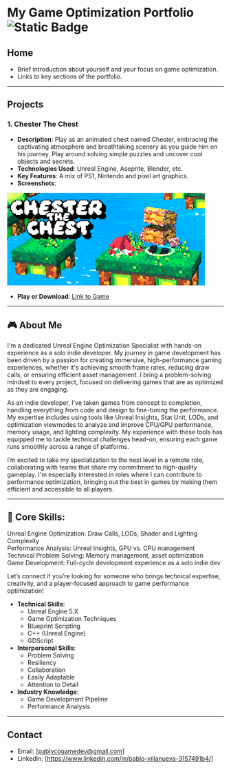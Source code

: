 # My Game Optimization Portfolio ![Static Badge](https://img.shields.io/badge/60fps%20-%2016.66ms%20%F0%9F%9A%80-green?logo=Unreal%20Engine&logoColor=white)

## Home
- Brief introduction about yourself and your focus on game optimization.
- Links to key sections of the portfolio.

---

## Projects
### 1. Chester The Chest 
- **Description**: Play as an animated chest named Chester, embracing the captivating atmosphere and breathtaking scenery as you guide him on his journey. Play around solving simple puzzles and uncover cool objects and secrets.
- **Technologies Used**: Unreal Engine, Aseprite, Blender, etc.
- **Key Features**: A mix of PS1, Nintendo and pixel art graphics.
- **Screenshots**: 

![Chester](https://github.com/Pablyco/GameOptimizerPortfolio/blob/main/Images/Library_header.png?raw=true)
- **Play or Download**: [Link to Game](https://store.steampowered.com/app/2506390/Chester_The_Chest/)

---

## 🎮 About Me  
  
I'm a dedicated Unreal Engine Optimization Specialist with hands-on experience as a solo indie developer. My journey in game development has been driven by a passion for creating immersive, high-performance gaming experiences, whether it's achieving smooth frame rates, reducing draw calls, or ensuring efficient asset management. I bring a problem-solving mindset to every project, focused on delivering games that are as optimized as they are engaging.  
  
As an indie developer, I've taken games from concept to completion, handling everything from code and design to fine-tuning the performance. My expertise includes using tools like Unreal Insights, Stat Unit, LODs, and optimization viewmodes to analyze and improve CPU/GPU performance, memory usage, and lighting complexity. My experience with these tools has equipped me to tackle technical challenges head-on, ensuring each game runs smoothly across a range of platforms.  
  
I’m excited to take my specialization to the next level in a remote role, collaborating with teams that share my commitment to high-quality gameplay. I'm especially interested in roles where I can contribute to performance optimization, bringing out the best in games by making them efficient and accessible to all players.  

  ---
## 💼 Core Skills:  
  
Unreal Engine Optimization: Draw Calls, LODs, Shader and Lighting Complexity  
Performance Analysis: Unreal Insights, GPU vs. CPU management  
Technical Problem Solving: Memory management, asset optimization  
Game Development: Full-cycle development experience as a solo indie dev  
  
Let’s connect if you’re looking for someone who brings technical expertise, creativity, and a player-focused approach to game performance optimization!


- **Technical Skills**: 
  - Unreal Engine 5.X
  - Game Optimization Techniques
  - Blueprint Scripting
  - C++ (Unreal Engine)
  - GDScript
- **Interpersonal Skills**: 
  - Problem Solving
  - Resiliency
  - Collaboration
  -  Easily Adaptable
  -  Attention to Detail
- **Industry Knowledge**: 
  - Game Development Pipeline
  - Performance Analysis

---

## Contact
- Email: [pablycogamedev@gmail.com]
- LinkedIn: [https://www.linkedin.com/in/pablo-villanueva-3157491b4/]
